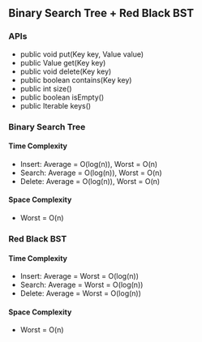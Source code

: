 ## Binary Search Tree + Red Black BST

### APIs
- public void put(Key key, Value value)
- public Value get(Key key)
- public void delete(Key key)
- public boolean contains(Key key)
- public int size()
- public boolean isEmpty()
- public Iterable<Key> keys()

### Binary Search Tree

#### Time Complexity
- Insert: Average = O(log(n)), Worst = O(n)
- Search: Average = O(log(n)), Worst = O(n)
- Delete: Average = O(log(n)), Worst = O(n)

#### Space Complexity
- Worst = O(n)

### Red Black BST

#### Time Complexity
- Insert: Average = Worst = O(log(n))
- Search: Average = Worst = O(log(n))
- Delete: Average = Worst = O(log(n))

#### Space Complexity
- Worst = O(n)